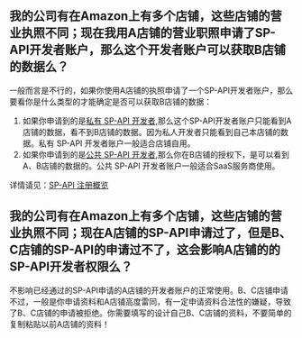 ## 我的公司有在Amazon上有多个店铺，这些店铺的营业执照不同；现在我用A店铺的营业职照申请了SP-API开发者账户，那么这个开发者账户可以获取B店铺的数据么？

一般而言是不行的，如果你使用A店铺的执照申请了一个SP-API开发者账户，那么要看你是什么类型的才能确定是否可以获取B店铺的数据：
1. 如果你申请到的是[私有 SP-API 开发者](https://developer-docs.amazon.com/sp-api/lang-zh_CN/docs/register-as-a-private-developer),那么这个SP-API开发者账户只能看到A店铺的数据，看不到B店铺的数据。因为私人开发者只能看到自己本店铺的数据。私有 SP-API 开发者账户一般适合店铺自用。
2. 如果你申请到的是[公共 SP-API 开发者](https://developer-docs.amazon.com/sp-api/lang-zh_CN/docs/register-as-a-public-developer),那么你在B店铺的授权下，是可以看到A、B店铺的数据的。公共 SP-API 开发者账户一般适合SaaS服务商使用。

详情请见：[SP-API 注册概览](https://developer-docs.amazon.com/sp-api/lang-zh_CN/docs/sp-api-registration-overview)


## 我的公司有在Amazon上有多个店铺，这些店铺的营业执照不同；现在A店铺的SP-API申请过了，但是B、C店铺的SP-API的申请过不了，这会影响A店铺的的SP-API开发者权限么？

不影响已经通过的SP-API申请的A店铺的开发者账户的正常使用。B、C店铺申请不过，一般是你申请资料和A店铺高度雷同，有一定申请资料合法性的嫌疑，导致了B、C店铺的申请被拒绝。你需要填写的设计自己B、C店铺的资料，不要简单的复制粘贴以前A店铺的资料！